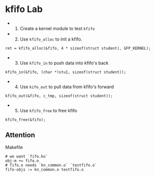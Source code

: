 # kfifo Lab
* 1. Create a kernel module to test `kfifo`

* 2. Use `kfifo_alloc` to init a kfifo.
```
ret = kfifo_alloc(&fifo, 4 * sizeof(struct student), GFP_KERNEL);
```

* 3. Use `kfifo_in` to push data into kfifo's back
```
kfifo_in(&fifo, (char *)stu1, sizeof(struct student));
```

* 4. Use `kifo_out` to pull data from kfifo's forward
```
kfifo_out(&fifo, c_tmp, sizeof(struct student));
```

* 5. Use `kfifo_free` to free kfifo
```
kfifo_free(&fifo);
```

## Attention
Makefile
```
# we want `fifo.ko`
obj-m += fifo.o 
# fifo.o needs `kn_common.o` `testfifo.o`
fifo-objs := kn_common.o testfifo.o  
```